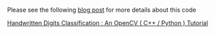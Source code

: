 Please see the following [blog post](https://www.learnopencv.com/handwritten-digits-classification-an-opencv-c-python-tutorial/) for more details about this code

[Handwritten Digits Classification : An OpenCV ( C++ / Python ) Tutorial](https://www.learnopencv.com/handwritten-digits-classification-an-opencv-c-python-tutorial/)
